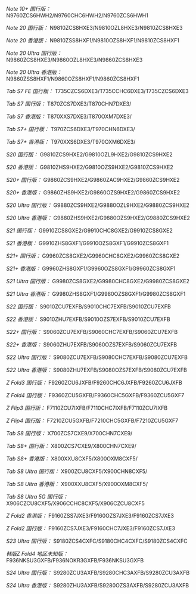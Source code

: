 *Note 10+ 国行版：*
N9760ZCS6HWH2/N9760CHC6HWH2/N9760ZCS6HWH1

*Note 20 国行版：*
N9810ZCS8HXE3/N9810OZL8HXE3/N9810ZCS8HXE3

*Note 20 香港版：*
N9810ZSS8HXF1/N9810OZS8HXF1/N9810ZCS8HXF1

*Note 20 Ultra 国行版：*
N9860ZCS8HXE3/N9860OZL8HXE3/N9860ZCS8HXE3

*Note 20 Ultra 香港版：*
N9860ZSS8HXF1/N9860OZS8HXF1/N9860ZCS8HXF1

*Tab S7 FE 国行版：*
T735CZCS6DXE3/T735CCHC6DXE3/T735CZCS6DXE3

*Tab S7 国行版：*
T870ZCS7DXE3/T870CHN7DXE3/

*Tab S7 香港版：*
T870XXS7DXE3/T870OXM7DXE3/

*Tab S7+ 国行版：*
T970ZCS6DXE3/T970CHN6DXE3/

*Tab S7+ 香港版：*
T970XXS6DXE3/T970OXM6DXE3/

*S20 国行版：*
G9810ZCS9HXE2/G9810OZL9HXE2/G9810ZCS9HXE2

*S20 香港版：*
G9810ZHS9HXE2/G9810OZS9HXE2/G9810ZCS9HXE2

*S20+ 国行版：*
G9860ZCS9HXE2/G9860ZAC9HXE2/G9860ZCS9HXE2

*S20+ 香港版：*
G9860ZHS9HXE2/G9860OZS9HXE2/G9860ZCS9HXE2

*S20 Ultra 国行版：*
G9880ZCS9HXE2/G9880OZL9HXE2/G9880ZCS9HXE2

*S20 Ultra 香港版：*
G9880ZHS9HXE2/G9880OZS9HXE2/G9880ZCS9HXE2

*S21 国行版：*
G9910ZCS8GXE2/G9910CHC8GXE2/G9910ZCS8GXE2

*S21 香港版：*
G9910ZHS8GXF1/G9910OZS8GXF1/G9910ZCS8GXF1

*S21+ 国行版：*
G9960ZCS8GXE2/G9960CHC8GXE2/G9960ZCS8GXE2

*S21+ 香港版：*
G9960ZHS8GXF1/G9960OZS8GXF1/G9960ZCS8GXF1

*S21 Ultra 国行版：*
G9980ZCS8GXE2/G9980CHC8GXE2/G9980ZCS8GXE2

*S21 Ultra 香港版：*
G9980ZHS8GXF1/G9980OZS8GXF1/G9980ZCS8GXF1

*S22 国行版：*
S9010ZCU7EXFB/S9010CHC7EXFB/S9010ZCU7EXFB

*S22 香港版：*
S9010ZHU7EXFB/S9010OZS7EXFB/S9010ZCU7EXFB

*S22+ 国行版：*
S9060ZCU7EXFB/S9060CHC7EXFB/S9060ZCU7EXFB

*S22+ 香港版：*
S9060ZHU7EXFB/S9060OZS7EXFB/S9060ZCU7EXFB

*S22 Ultra 国行版：*
S9080ZCU7EXFB/S9080CHC7EXFB/S9080ZCU7EXFB

*S22 Ultra 香港版：*
S9080ZHU7EXFB/S9080OZS7EXFB/S9080ZCU7EXFB

*Z Fold3 国行版：*
F9260ZCU6JXFB/F9260CHC6JXFB/F9260ZCU6JXFB

*Z Fold4 国行版：*
F9360ZCU5GXFB/F9360CHC5GXFB/F9360ZCU5GXF7

*Z Flip3 国行版：*
F7110ZCU7IXFB/F7110CHC7IXFB/F7110ZCU7IXFB

*Z Flip4 国行版：*
F7210ZCU5GXFB/F7210CHC5GXFB/F7210ZCU5GXF7

*Tab S8 国行版：*
X700ZCS7CXE9/X700CHN7CXE9/

*Tab S8+ 国行版：*
X800ZCS7CXE9/X800CHN7CXE9/

*Tab S8+ 香港版：*
X800XXU8CXF5/X800OXM8CXF5/

*Tab S8 Ultra 国行版：*
X900ZCU8CXF5/X900CHN8CXF5/

*Tab S8 Ultra 香港版：*
X900XXU8CXF5/X900OXM8CXF5/

*Tab S8 Ultra 5G 国行版：*
X906CZCU8CXF5/X906CCHC8CXF5/X906CZCU8CXF5

*Z Fold2 香港版：*
F9160ZSS7JXE3/F9160OZS7JXE3/F9160ZCS7JXE3

*Z Fold2 国行版：*
F9160ZCS7JXE3/F9160CHC7JXE3/F9160ZCS7JXE3

*S23 Ultra 国行版：*
S9180ZCS4CXFC/S9180CHC4CXFC/S9180ZCS4CXFC

*韩版Z Fold4 地区未知版：*
F936NKSU3GXFB/F936NOKR3GXFB/F936NKSU3GXFB

*S24 Ultra 国行版：*
S9280ZCU3AXFB/S9280CHC3AXFB/S9280ZCU3AXFB

*S24 Ultra 香港版：*
S9280ZHU3AXFB/S9280OZS3AXFB/S9280ZCU3AXFB

